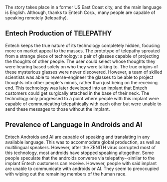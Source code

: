 The story takes place in a former US East Coast city, and the main language is English. Although, thanks to Entech Corp., many people are capable of speaking remotely (telepathy).

## Entech Production of TELEPATHY ##
Entech keeps the true nature of its technology completely hidden, focusing more on market appeal to the masses. The prototype of telepathy sprouted from a strange piece of technology: a pair of glasses capable of projecting the thoughts of other people. The user could select whose thoughts they were hearing based solely on who they were talking to. The true origins of these mysterious glasses were never discovered. However, a team of skilled scientists was able to reverse-engineer the glasses to be able to project thoughts into other people's minds, rather than just being on the receiving end. This technology was later developed into an implant that Entech customers could get surgically attached in the base of their neck. The technology only progressed to a point where people with this implant were capable of communicating telepathically with each other but were unable to send these messages to those without the implant.

## Prevalence of Language in Androids and AI ##
Entech Androids and AI are capable of speaking and translating in any available language. This was to accommodate global production, as well as multilingual speakers. However, after the ZENITH virus corrupted most of this technology, most androids have stopped speaking altogether. Some people speculate that the androids converse via telepathy--similar to the implant Entech customers can receive. However, people with said implant are unable to communicate with androids or AI. They seem to preoccupied with wiping out the remaining members of the human race.

